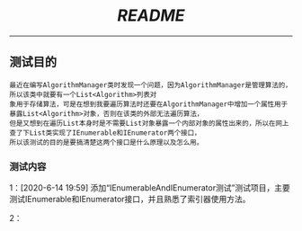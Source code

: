 # <center>***README***</center>

----

## 测试目的  
 
 	最近在编写AlgorithmManager类时发现一个问题，因为AlgorithmManager是管理算法的，所以该类中就要有一个List<Algorithm>列表对   
 	象用于存储算法，可是在想到我要遍历算法时还要在AlgorithmManager中增加一个属性用于暴露List<Algorithm>对象，否则在该类的外部无法遍历算法，  
	但是又想到在遍历List本身时是不需要List对象暴露一个内部对象的属性出来的，所以在网上查了下List类实现了IEnumerable和IEnumerator两个接口，  
	所以该测试的目的是要搞清楚这两个接口是什么原理以及怎么用。   

### 测试内容   

1：[2020-6-14 19:59] 添加“IEnumerableAndIEnumerator测试”测试项目，主要测试IEnumerable和IEnumerator接口，并且熟悉了索引器使用方法。  

2：
